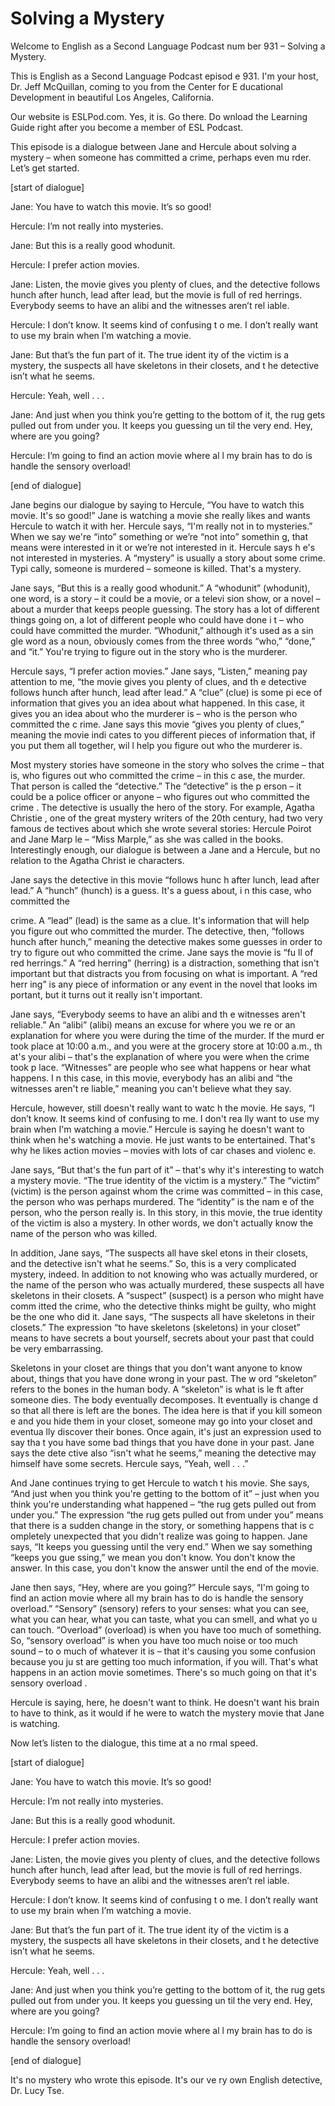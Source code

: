 # Solving a Mystery

Welcome to English as a Second Language Podcast num ber 931 – Solving a Mystery.  

This is English as a Second Language Podcast episod e 931. I'm your host, Dr. Jeff McQuillan, coming to you from the Center for E ducational Development in beautiful Los Angeles, California.  

Our website is ESLPod.com. Yes, it is. Go there. Do wnload the Learning Guide right after you become a member of ESL Podcast.  

This episode is a dialogue between Jane and Hercule  about solving a mystery – when someone has committed a crime, perhaps even mu rder. Let’s get started.  

[start of dialogue] 

Jane: You have to watch this movie. It’s so good! 

Hercule: I’m not really into mysteries.  

Jane: But this is a really good whodunit.  

Hercule: I prefer action movies.  

Jane: Listen, the movie gives you plenty of clues, and the detective follows hunch after hunch, lead after lead, but the movie is full  of red herrings. Everybody seems to have an alibi and the witnesses aren’t rel iable.  

Hercule: I don’t know. It seems kind of confusing t o me. I don’t really want to use my brain when I’m watching a movie. 

Jane: But that’s the fun part of it. The true ident ity of the victim is a mystery, the suspects all have skeletons in their closets, and t he detective isn’t what he seems.  

Hercule: Yeah, well . . . 

Jane: And just when you think you’re getting to the  bottom of it, the rug gets pulled out from under you. It keeps you guessing un til the very end. Hey, where are you going? 

Hercule: I’m going to find an action movie where al l my brain has to do is handle the sensory overload! 

[end of dialogue] 

Jane begins our dialogue by saying to Hercule, “You  have to watch this movie. It's so good!” Jane is watching a movie she really likes and wants Hercule to watch it with her. Hercule says, “I'm really not in to mysteries.” When we say we're “into” something or we’re “not into” somethin g, that means were interested in it or we’re not interested in it. Hercule says h e's not interested in mysteries. A “mystery” is usually a story about some crime. Typi cally, someone is murdered – someone is killed. That's a mystery.  

Jane says, “But this is a really good whodunit.” A “whodunit” (whodunit), one word, is a story – it could be a movie, or a televi sion show, or a novel – about a murder that keeps people guessing. The story has a lot of different things going on, a lot of different people who could have done i t – who could have committed the murder. “Whodunit,” although it's used as a sin gle word as a noun, obviously comes from the three words “who,” “done,” and “it.”  You're trying to figure out in the story who is the murderer.  

Hercule says, “I prefer action movies.” Jane says, “Listen,” meaning pay attention to me, “the movie gives you plenty of clues, and th e detective follows hunch after hunch, lead after lead.” A “clue” (clue) is some pi ece of information that gives you an idea about what happened. In this case, it gives  you an idea about who the murderer is – who is the person who committed the c rime. Jane says this movie “gives you plenty of clues,” meaning the movie indi cates to you different pieces of information that, if you put them all together, wil l help you figure out who the murderer is.  

Most mystery stories have someone in the story who solves the crime – that is, who figures out who committed the crime – in this c ase, the murder. That person is called the “detective.” The “detective” is the p erson – it could be a police officer or anyone – who figures out who committed the crime . The detective is usually the hero of the story. For example, Agatha Christie , one of the great mystery writers of the 20th century, had two very famous de tectives about which she wrote several stories: Hercule Poirot and Jane Marp le – “Miss Marple,” as she was called in the books. Interestingly enough, our dialogue is between a Jane and a Hercule, but no relation to the Agatha Christ ie characters.  

Jane says the detective in this movie “follows hunc h after lunch, lead after lead.” A “hunch” (hunch) is a guess. It's a guess about, i n this case, who committed the  

crime. A “lead” (lead) is the same as a clue. It's information that will help you figure out who committed the murder. The detective,  then, “follows hunch after hunch,” meaning the detective makes some guesses in  order to try to figure out who committed the crime. Jane says the movie is “fu ll of red herrings.” A “red herring” (herring) is a distraction, something that  isn't important but that distracts you from focusing on what is important. A “red herr ing” is any piece of information or any event in the novel that looks im portant, but it turns out it really isn't important.  

Jane says, “Everybody seems to have an alibi and th e witnesses aren't reliable.” An “alibi” (alibi) means an excuse for where you we re or an explanation for where you were during the time of the murder. If the murd er took place at 10:00 a.m., and you were at the grocery store at 10:00 a.m., th at's your alibi – that's the explanation of where you were when the crime took p lace. “Witnesses” are people who see what happens or hear what happens. I n this case, in this movie, everybody has an alibi and “the witnesses aren't re liable,” meaning you can't believe what they say.  

Hercule, however, still doesn't really want to watc h the movie. He says, “I don’t know. It seems kind of confusing to me. I don't rea lly want to use my brain when I'm watching a movie.” Hercule is saying he doesn't  want to think when he's watching a movie. He just wants to be entertained. That's why he likes action movies – movies with lots of car chases and violenc e.  

Jane says, “But that's the fun part of it” – that's  why it's interesting to watch a mystery movie. “The true identity of the victim is a mystery.” The “victim” (victim) is the person against whom the crime was committed – in this case, the person who was perhaps murdered. The “identity” is the nam e of the person, who the person really is. In this story, in this movie, the  true identity of the victim is also a mystery. In other words, we don't actually know the  name of the person who was killed.  

In addition, Jane says, “The suspects all have skel etons in their closets, and the detective isn't what he seems.” So, this is a very complicated mystery, indeed. In addition to not knowing who was actually murdered, or the name of the person who was actually murdered, these suspects all have skeletons in their closets. A “suspect” (suspect) is a person who might have comm itted the crime, who the detective thinks might be guilty, who might be the one who did it. Jane says, “The suspects all have skeletons in their closets.” The expression “to have skeletons (skeletons) in your closet” means to have secrets a bout yourself, secrets about your past that could be very embarrassing.  

Skeletons in your closet are things that you don't want anyone to know about, things that you have done wrong in your past. The w ord “skeleton” refers to the bones in the human body. A “skeleton” is what is le ft after someone dies. The body eventually decomposes. It eventually is change d so that all there is left are the bones. The idea here is that if you kill someon e and you hide them in your closet, someone may go into your closet and eventua lly discover their bones. Once again, it's just an expression used to say tha t you have some bad things that you have done in your past. Jane says the dete ctive also “isn't what he seems,” meaning the detective may himself have some  secrets. Hercule says, “Yeah, well . . .”  

And Jane continues trying to get Hercule to watch t his movie. She says, “And just when you think you're getting to the bottom of it” – just when you think you're understanding what happened – “the rug gets pulled out from under you.” The expression “the rug gets pulled out from under you”  means that there is a sudden change in the story, or something happens that is c ompletely unexpected that you didn't realize was going to happen. Jane says, “It keeps you guessing until the very end.” When we say something “keeps you gue ssing,” we mean you don't know. You don't know the answer. In this case, you don't know the answer until the end of the movie. 

Jane then says, “Hey, where are you going?” Hercule  says, “I'm going to find an action movie where all my brain has to do is handle  the sensory overload.” “Sensory” (sensory) refers to your senses: what you  can see, what you can hear, what you can taste, what you can smell, and what yo u can touch. “Overload” (overload) is when you have too much of something. So, “sensory overload” is when you have too much noise or too much sound – to o much of whatever it is – that it's causing you some confusion because you ju st are getting too much information, if you will. That's what happens in an  action movie sometimes. There's so much going on that it's sensory overload .  

Hercule is saying, here, he doesn't want to think. He doesn't want his brain to have to think, as it would if he were to watch the mystery movie that Jane is watching. 

Now let’s listen to the dialogue, this time at a no rmal speed. 

[start of dialogue] 

Jane: You have to watch this movie. It’s so good! 

Hercule: I’m not really into mysteries.   

 Jane: But this is a really good whodunit.  

Hercule: I prefer action movies.  

Jane: Listen, the movie gives you plenty of clues, and the detective follows hunch after hunch, lead after lead, but the movie is full  of red herrings. Everybody seems to have an alibi and the witnesses aren’t rel iable.  

Hercule: I don’t know. It seems kind of confusing t o me. I don’t really want to use my brain when I’m watching a movie. 

Jane: But that’s the fun part of it. The true ident ity of the victim is a mystery, the suspects all have skeletons in their closets, and t he detective isn’t what he seems.  

Hercule: Yeah, well . . . 

Jane: And just when you think you’re getting to the  bottom of it, the rug gets pulled out from under you. It keeps you guessing un til the very end. Hey, where are you going? 

Hercule: I’m going to find an action movie where al l my brain has to do is handle the sensory overload! 

[end of dialogue] 

It's no mystery who wrote this episode. It's our ve ry own English detective, Dr. Lucy Tse.  

